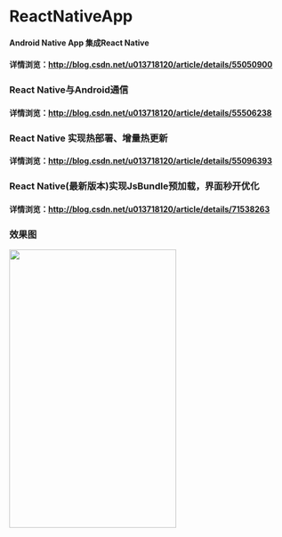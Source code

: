 # ReactNativeApp
#### Android Native App 集成React Native
#### 详情浏览：http://blog.csdn.net/u013718120/article/details/55050900
### React Native与Android通信 
#### 详情浏览：http://blog.csdn.net/u013718120/article/details/55506238
### React Native 实现热部署、增量热更新 
#### 详情浏览：http://blog.csdn.net/u013718120/article/details/55096393
### React Native(最新版本)实现JsBundle预加载，界面秒开优化 
#### 详情浏览：http://blog.csdn.net/u013718120/article/details/71538263
### 效果图
<img width="300" height="500" src="http://img.blog.csdn.net/20170510204515383"/>
